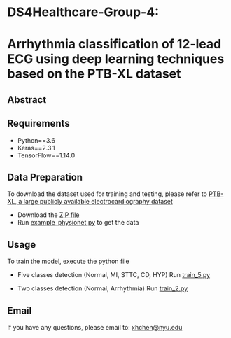 # DS4Healthcare-Group-4: 
# Arrhythmia classification of 12-lead ECG using deep learning techniques based on the PTB-XL dataset

## Abstract

<!-- ![img](https://github.com/Bettycxh/SE-MSCNN-A-Lightweight-Multi-scaled-Fusion-Network-for-Sleep-Apnea-Detection-Using-Single-Lead-ECG-/blob/main/pic/model.png) -->


## Requirements
- Python==3.6
- Keras==2.3.1
- TensorFlow==1.14.0

## Data Preparation
To download the dataset used for training and testing, please refer to [PTB-XL, a large publicly available electrocardiography dataset](https://physionet.org/content/ptb-xl/1.0.1/)

- Download the [ZIP file](https://physionet.org/static/published-projects/ptb-xl/ptb-xl-a-large-publicly-available-electrocardiography-dataset-1.0.1.zip)
- Run [example_physionet.py](https://physionet.org/content/ptb-xl/1.0.1/example_physionet.py) to get the data

## Usage
To train the model, execute the python file

- Five classes detection (Normal, MI, STTC, CD, HYP)
  Run [train_5.py](https://github.com/Bettycxh/DS4Healthcare-Group-4/blob/main/train_5.py)

- Two classes detection (Normal, Arrhythmia)
  Run [train_2.py](https://github.com/Bettycxh/DS4Healthcare-Group-4/blob/main/train_2.py)

## Email
If you have any questions, please email to: [xhchen@nyu.edu](mailto:xhchen@nyu.edu)
